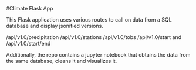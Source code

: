 #Climate Flask App

This Flask application uses various routes to call on data from a SQL database and display jsonified versions.

/api/v1.0/precipitation
/api/v1.0/stations
/api/v1.0/tobs
/api/v1.0/start and /api/v1.0/start/end

Additionally, the repo contains a jupyter notebook that obtains the data from the same database, cleans it and visualizes it.

